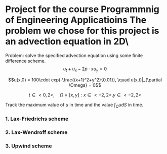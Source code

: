 # Project for the course Programmnig of Engineering Applicatioins The problem we chose for this project is an advection equation in 2D\
Problem: solve the specified advection equation using some finite difference scheme.
$$u_t+u_x -2p\cdot xu_y= 0$$

$$u(x,0) = 100\cdot exp(-\frac{(x+1)^2+y^2}{0.01}), \quad u(x,t)|_{\partial \Omega} = 0$$

$$t \in <0,2>, \quad \Omega = {[x,y]:x\in <-2,2>, y \in <-2,2>}$$

Track the maximum value of $u$ in time and the value $\int_{\Omega} u dS$ in time.
### 1. Lax-Friedrichs scheme

### 2. Lax-Wendroff scheme

### 3. Upwind scheme
